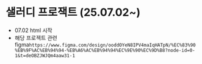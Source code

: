 # 샐러디 프로잭트 (25.07.02~)
* 07.02 html 시작
* 해당 프로젝트 관련 figma`https://www.figma.com/design/ooddOYeN8IPV4maIqHATpN/%EC%83%90%EB%9F%AC%EB%94%94-%EB%A6%AC%EB%94%94%EC%9E%90%EC%9D%B8?node-id=0-1&t=deOBZJWJQm4aaw31-1`